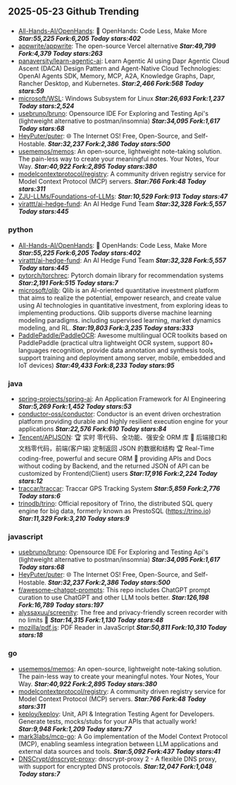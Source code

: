 ## 2025-05-23 Github Trending

### 
* [All-Hands-AI/OpenHands](https://github.com/All-Hands-AI/OpenHands): 🙌 OpenHands: Code Less, Make More ***Star:55,225 Fork:6,205 Today stars:402***
* [appwrite/appwrite](https://github.com/appwrite/appwrite): The open-source Vercel alternative ***Star:49,799 Fork:4,379 Today stars:263***
* [panaversity/learn-agentic-ai](https://github.com/panaversity/learn-agentic-ai): Learn Agentic AI using Dapr Agentic Cloud Ascent (DACA) Design Pattern and Agent-Native Cloud Technologies: OpenAI Agents SDK, Memory, MCP, A2A, Knowledge Graphs, Dapr, Rancher Desktop, and Kubernetes. ***Star:2,466 Fork:568 Today stars:59***
* [microsoft/WSL](https://github.com/microsoft/WSL): Windows Subsystem for Linux ***Star:26,693 Fork:1,237 Today stars:2,524***
* [usebruno/bruno](https://github.com/usebruno/bruno): Opensource IDE For Exploring and Testing Api's (lightweight alternative to postman/insomnia) ***Star:34,095 Fork:1,617 Today stars:68***
* [HeyPuter/puter](https://github.com/HeyPuter/puter): 🌐 The Internet OS! Free, Open-Source, and Self-Hostable. ***Star:32,237 Fork:2,386 Today stars:500***
* [usememos/memos](https://github.com/usememos/memos): An open-source, lightweight note-taking solution. The pain-less way to create your meaningful notes. Your Notes, Your Way. ***Star:40,922 Fork:2,895 Today stars:380***
* [modelcontextprotocol/registry](https://github.com/modelcontextprotocol/registry): A community driven registry service for Model Context Protocol (MCP) servers. ***Star:766 Fork:48 Today stars:311***
* [ZJU-LLMs/Foundations-of-LLMs](https://github.com/ZJU-LLMs/Foundations-of-LLMs):  ***Star:10,529 Fork:913 Today stars:47***
* [virattt/ai-hedge-fund](https://github.com/virattt/ai-hedge-fund): An AI Hedge Fund Team ***Star:32,328 Fork:5,557 Today stars:445***

### python
* [All-Hands-AI/OpenHands](https://github.com/All-Hands-AI/OpenHands): 🙌 OpenHands: Code Less, Make More ***Star:55,225 Fork:6,205 Today stars:402***
* [virattt/ai-hedge-fund](https://github.com/virattt/ai-hedge-fund): An AI Hedge Fund Team ***Star:32,328 Fork:5,557 Today stars:445***
* [pytorch/torchrec](https://github.com/pytorch/torchrec): Pytorch domain library for recommendation systems ***Star:2,191 Fork:515 Today stars:7***
* [microsoft/qlib](https://github.com/microsoft/qlib): Qlib is an AI-oriented quantitative investment platform that aims to realize the potential, empower research, and create value using AI technologies in quantitative investment, from exploring ideas to implementing productions. Qlib supports diverse machine learning modeling paradigms. including supervised learning, market dynamics modeling, and RL. ***Star:19,803 Fork:3,235 Today stars:333***
* [PaddlePaddle/PaddleOCR](https://github.com/PaddlePaddle/PaddleOCR): Awesome multilingual OCR toolkits based on PaddlePaddle (practical ultra lightweight OCR system, support 80+ languages recognition, provide data annotation and synthesis tools, support training and deployment among server, mobile, embedded and IoT devices) ***Star:49,433 Fork:8,233 Today stars:95***

### java
* [spring-projects/spring-ai](https://github.com/spring-projects/spring-ai): An Application Framework for AI Engineering ***Star:5,269 Fork:1,452 Today stars:53***
* [conductor-oss/conductor](https://github.com/conductor-oss/conductor): Conductor is an event driven orchestration platform providing durable and highly resilient execution engine for your applications ***Star:22,576 Fork:610 Today stars:84***
* [Tencent/APIJSON](https://github.com/Tencent/APIJSON): 🏆 实时 零代码、全功能、强安全 ORM 库 🚀 后端接口和文档零代码，前端(客户端) 定制返回 JSON 的数据和结构 🏆 Real-Time coding-free, powerful and secure ORM 🚀 providing APIs and Docs without coding by Backend, and the returned JSON of API can be customized by Frontend(Client) users ***Star:17,916 Fork:2,224 Today stars:12***
* [traccar/traccar](https://github.com/traccar/traccar): Traccar GPS Tracking System ***Star:5,859 Fork:2,776 Today stars:6***
* [trinodb/trino](https://github.com/trinodb/trino): Official repository of Trino, the distributed SQL query engine for big data, formerly known as PrestoSQL (https://trino.io) ***Star:11,329 Fork:3,210 Today stars:9***

### javascript
* [usebruno/bruno](https://github.com/usebruno/bruno): Opensource IDE For Exploring and Testing Api's (lightweight alternative to postman/insomnia) ***Star:34,095 Fork:1,617 Today stars:68***
* [HeyPuter/puter](https://github.com/HeyPuter/puter): 🌐 The Internet OS! Free, Open-Source, and Self-Hostable. ***Star:32,237 Fork:2,386 Today stars:500***
* [f/awesome-chatgpt-prompts](https://github.com/f/awesome-chatgpt-prompts): This repo includes ChatGPT prompt curation to use ChatGPT and other LLM tools better. ***Star:126,198 Fork:16,789 Today stars:197***
* [alyssaxuu/screenity](https://github.com/alyssaxuu/screenity): The free and privacy-friendly screen recorder with no limits 🎥 ***Star:14,315 Fork:1,130 Today stars:48***
* [mozilla/pdf.js](https://github.com/mozilla/pdf.js): PDF Reader in JavaScript ***Star:50,811 Fork:10,310 Today stars:18***

### go
* [usememos/memos](https://github.com/usememos/memos): An open-source, lightweight note-taking solution. The pain-less way to create your meaningful notes. Your Notes, Your Way. ***Star:40,922 Fork:2,895 Today stars:380***
* [modelcontextprotocol/registry](https://github.com/modelcontextprotocol/registry): A community driven registry service for Model Context Protocol (MCP) servers. ***Star:766 Fork:48 Today stars:311***
* [keploy/keploy](https://github.com/keploy/keploy): Unit, API & Integration Testing Agent for Developers. Generate tests, mocks/stubs for your APIs that actually work! ***Star:9,948 Fork:1,209 Today stars:77***
* [mark3labs/mcp-go](https://github.com/mark3labs/mcp-go): A Go implementation of the Model Context Protocol (MCP), enabling seamless integration between LLM applications and external data sources and tools. ***Star:5,092 Fork:437 Today stars:41***
* [DNSCrypt/dnscrypt-proxy](https://github.com/DNSCrypt/dnscrypt-proxy): dnscrypt-proxy 2 - A flexible DNS proxy, with support for encrypted DNS protocols. ***Star:12,047 Fork:1,048 Today stars:7***
